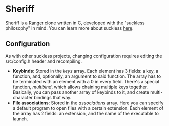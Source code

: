 # Sheriff

Sheriff is a [Ranger](https://ranger.github.io/) clone written in C, developed
with the "suckless philosophy" in mind.
You can learn more about suckless [here](https://suckless.org/).

## Configuration

As with other suckless projects, changing configuration requires editing the
src/config.h header and recompiling.

* **Keybinds**: Stored in the *keys* array. Each element has 3 fields: a key, a
  function, and, optionally, an argument to said function.  The array has to be
  terminated with an element with a 0 in every field.
  There's a special function, *multibind*, which allows chaining multiple keys
  together. Basically, you can pass another array of keybinds to it, and create
  multi-character bindings that way.
* **File associations**: Stored in the *associations* array. Here you can
  specify a default program to open files with a certain extension. Each element
  of the array has 2 fields: an extension, and the name of the executable to
  launch.
